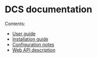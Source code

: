 # DCS documentation

Contents:

- [User guide](DCSUserGuide.md)
- [Installation guide](DCSInstallationGuide.md)
- [Configuration notes](DcsConfigurationNotes.md)
- [Web API description](DCSApiDescription.md)

